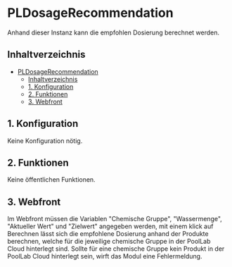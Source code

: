 # PLDosageRecommendation
Anhand dieser Instanz kann die empfohlen Dosierung berechnet werden.

   ## Inhaltverzeichnis
- [PLDosageRecommendation](#pldosagerecommendation)
  - [Inhaltverzeichnis](#inhaltverzeichnis)
  - [1. Konfiguration](#1-konfiguration)
  - [2. Funktionen](#2-funktionen)
  - [3. Webfront](#3-webfront)

## 1. Konfiguration
   
Keine Konfiguration nötig.

## 2. Funktionen
Keine öffentlichen Funktionen.   

## 3. Webfront

Im Webfront müssen die Variablen "Chemische Gruppe", "Wassermenge", "Aktueller Wert" und "Zielwert" angegeben werden, mit einem klick auf Berechnen lässt sich die empfohlene Dosierung anhand der Produkte berechnen, welche für die jeweilige chemische Gruppe in der PoolLab Cloud hinterlegt sind. Sollte für eine chemische Gruppe kein Produkt in der PoolLab Cloud hinterlegt sein, wirft das Modul eine Fehlermeldung.